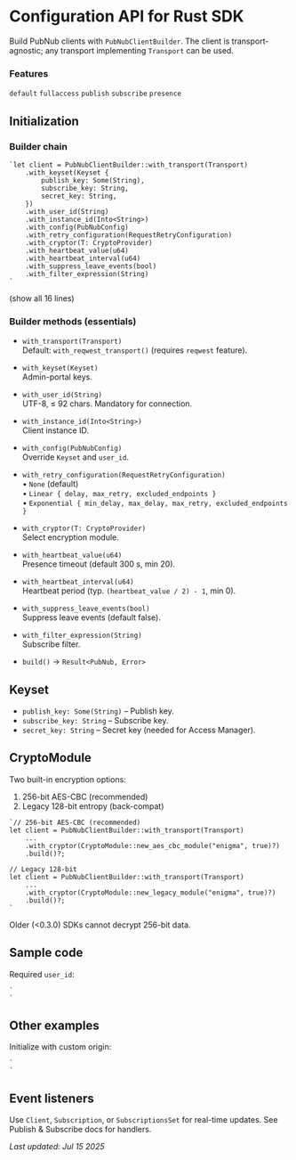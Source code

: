 # Configuration API for Rust SDK

Build PubNub clients with `PubNubClientBuilder`. The client is transport-agnostic; any transport implementing `Transport` can be used.

### Features
`default`&nbsp;`fullaccess`&nbsp;`publish`&nbsp;`subscribe`&nbsp;`presence`

## Initialization

### Builder chain

```
`let client = PubNubClientBuilder::with_transport(Transport)  
    .with_keyset(Keyset {  
        publish_key: Some(String),  
        subscribe_key: String,  
        secret_key: String,  
    })  
    .with_user_id(String)  
    .with_instance_id(Into<String>)  
    .with_config(PubNubConfig)  
    .with_retry_configuration(RequestRetryConfiguration)  
    .with_cryptor(T: CryptoProvider)  
    .with_heartbeat_value(u64)  
    .with_heartbeat_interval(u64)  
    .with_suppress_leave_events(bool)  
    .with_filter_expression(String)  
`
```
(show all 16 lines)

### Builder methods (essentials)

* `with_transport(Transport)`  
  Default: `with_reqwest_transport()` (requires `reqwest` feature).

* `with_keyset(Keyset)`  
  Admin-portal keys.

* `with_user_id(String)`  
  UTF-8, ≤ 92 chars. Mandatory for connection.

* `with_instance_id(Into<String>)`  
  Client instance ID.

* `with_config(PubNubConfig)`  
  Override `Keyset` and `user_id`.

* `with_retry_configuration(RequestRetryConfiguration)`  
  • `None` (default)  
  • `Linear { delay, max_retry, excluded_endpoints }`  
  • `Exponential { min_delay, max_delay, max_retry, excluded_endpoints }`

* `with_cryptor(T: CryptoProvider)`  
  Select encryption module.

* `with_heartbeat_value(u64)`  
  Presence timeout (default 300 s, min 20).

* `with_heartbeat_interval(u64)`  
  Heartbeat period (typ. `(heartbeat_value / 2) - 1`, min 0).

* `with_suppress_leave_events(bool)`  
  Suppress leave events (default false).

* `with_filter_expression(String)`  
  Subscribe filter.

* `build()` → `Result<PubNub, Error>`

## Keyset

* `publish_key: Some(String)` – Publish key.  
* `subscribe_key: String` – Subscribe key.  
* `secret_key: String` – Secret key (needed for Access Manager).

## CryptoModule

Two built-in encryption options:

1. 256-bit AES-CBC (recommended)  
2. Legacy 128-bit entropy (back-compat)

```
`// 256-bit AES-CBC (recommended)  
let client = PubNubClientBuilder::with_transport(Transport)  
    ...  
    .with_cryptor(CryptoModule::new_aes_cbc_module("enigma", true)?)  
    .build()?;  
  
// Legacy 128-bit  
let client = PubNubClientBuilder::with_transport(Transport)  
    ...  
    .with_cryptor(CryptoModule::new_legacy_module("enigma", true)?)  
    .build()?;  
`
```
Older (<0.3.0) SDKs cannot decrypt 256-bit data.

## Sample code

Required `user_id`:

```
`  
`
```

## Other examples

Initialize with custom origin:

```
`  
`
```

## Event listeners

Use `Client`, `Subscription`, or `SubscriptionsSet` for real-time updates. See Publish & Subscribe docs for handlers.

_Last updated: Jul 15 2025_